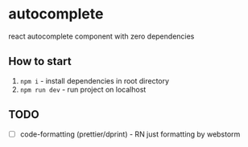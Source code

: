 # autocomplete
react autocomplete component with zero dependencies

## How to start
1. `npm i` - install dependencies in root directory
2. `npm run dev` - run project on localhost

## TODO
- [ ] code-formatting (prettier/dprint) - RN just formatting by webstorm